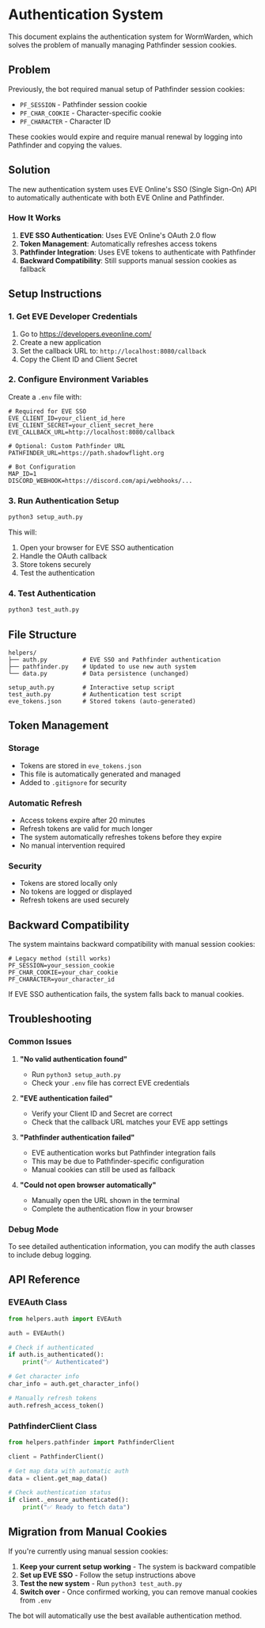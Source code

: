 # Authentication System

This document explains the authentication system for WormWarden, which solves the problem of manually managing Pathfinder session cookies.

## Problem

Previously, the bot required manual setup of Pathfinder session cookies:
- `PF_SESSION` - Pathfinder session cookie
- `PF_CHAR_COOKIE` - Character-specific cookie
- `PF_CHARACTER` - Character ID

These cookies would expire and require manual renewal by logging into Pathfinder and copying the values.

## Solution

The new authentication system uses EVE Online's SSO (Single Sign-On) API to automatically authenticate with both EVE Online and Pathfinder.

### How It Works

1. **EVE SSO Authentication**: Uses EVE Online's OAuth 2.0 flow
2. **Token Management**: Automatically refreshes access tokens
3. **Pathfinder Integration**: Uses EVE tokens to authenticate with Pathfinder
4. **Backward Compatibility**: Still supports manual session cookies as fallback

## Setup Instructions

### 1. Get EVE Developer Credentials

1. Go to https://developers.eveonline.com/
2. Create a new application
3. Set the callback URL to: `http://localhost:8080/callback`
4. Copy the Client ID and Client Secret

### 2. Configure Environment Variables

Create a `.env` file with:

```env
# Required for EVE SSO
EVE_CLIENT_ID=your_client_id_here
EVE_CLIENT_SECRET=your_client_secret_here
EVE_CALLBACK_URL=http://localhost:8080/callback

# Optional: Custom Pathfinder URL
PATHFINDER_URL=https://path.shadowflight.org

# Bot Configuration
MAP_ID=1
DISCORD_WEBHOOK=https://discord.com/api/webhooks/...
```

### 3. Run Authentication Setup

```bash
python3 setup_auth.py
```

This will:
1. Open your browser for EVE SSO authentication
2. Handle the OAuth callback
3. Store tokens securely
4. Test the authentication

### 4. Test Authentication

```bash
python3 test_auth.py
```

## File Structure

```
helpers/
├── auth.py          # EVE SSO and Pathfinder authentication
├── pathfinder.py    # Updated to use new auth system
└── data.py          # Data persistence (unchanged)

setup_auth.py        # Interactive setup script
test_auth.py         # Authentication test script
eve_tokens.json      # Stored tokens (auto-generated)
```

## Token Management

### Storage
- Tokens are stored in `eve_tokens.json`
- This file is automatically generated and managed
- Added to `.gitignore` for security

### Automatic Refresh
- Access tokens expire after 20 minutes
- Refresh tokens are valid for much longer
- The system automatically refreshes tokens before they expire
- No manual intervention required

### Security
- Tokens are stored locally only
- No tokens are logged or displayed
- Refresh tokens are used securely

## Backward Compatibility

The system maintains backward compatibility with manual session cookies:

```env
# Legacy method (still works)
PF_SESSION=your_session_cookie
PF_CHAR_COOKIE=your_char_cookie
PF_CHARACTER=your_character_id
```

If EVE SSO authentication fails, the system falls back to manual cookies.

## Troubleshooting

### Common Issues

1. **"No valid authentication found"**
   - Run `python3 setup_auth.py`
   - Check your `.env` file has correct EVE credentials

2. **"EVE authentication failed"**
   - Verify your Client ID and Secret are correct
   - Check that the callback URL matches your EVE app settings

3. **"Pathfinder authentication failed"**
   - EVE authentication works but Pathfinder integration fails
   - This may be due to Pathfinder-specific configuration
   - Manual cookies can still be used as fallback

4. **"Could not open browser automatically"**
   - Manually open the URL shown in the terminal
   - Complete the authentication flow in your browser

### Debug Mode

To see detailed authentication information, you can modify the auth classes to include debug logging.

## API Reference

### EVEAuth Class

```python
from helpers.auth import EVEAuth

auth = EVEAuth()

# Check if authenticated
if auth.is_authenticated():
    print("✅ Authenticated")

# Get character info
char_info = auth.get_character_info()

# Manually refresh tokens
auth.refresh_access_token()
```

### PathfinderClient Class

```python
from helpers.pathfinder import PathfinderClient

client = PathfinderClient()

# Get map data with automatic auth
data = client.get_map_data()

# Check authentication status
if client._ensure_authenticated():
    print("✅ Ready to fetch data")
```

## Migration from Manual Cookies

If you're currently using manual session cookies:

1. **Keep your current setup working** - The system is backward compatible
2. **Set up EVE SSO** - Follow the setup instructions above
3. **Test the new system** - Run `python3 test_auth.py`
4. **Switch over** - Once confirmed working, you can remove manual cookies from `.env`

The bot will automatically use the best available authentication method. 